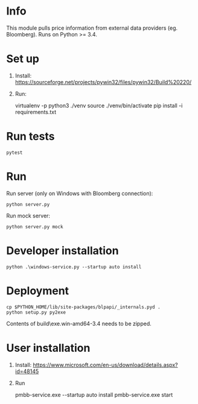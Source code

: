 # Info

This module pulls price information from external data providers (eg. Bloomberg).
Runs on Python >= 3.4.

# Set up

1. Install: https://sourceforge.net/projects/pywin32/files/pywin32/Build%20220/
2. Run:

    virtualenv -p python3 ./venv
    source ./venv/bin/activate
    pip install -i requirements.txt

# Run tests

    pytest

# Run

Run server (only on Windows with Bloomberg connection):

    python server.py

Run mock server:

    python server.py mock

# Developer installation

    python .\windows-service.py --startup auto install

# Deployment

    cp $PYTHON_HOME/lib/site-packages/blpapi/_internals.pyd .
    python setup.py py2exe

Contents of build\exe.win-amd64-3.4 needs to be zipped.

# User installation

1. Install: https://www.microsoft.com/en-us/download/details.aspx?id=48145
2. Run

    pmbb-service.exe --startup auto install
    pmbb-service.exe start

